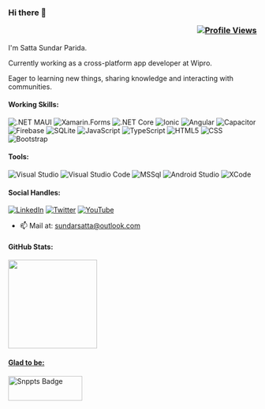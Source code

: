 ### Hi there 👋 <p align="right">[![Profile Views](https://komarev.com/ghpvc/?username=sattasundar&color=blueviolet)](https://github.com/sattasundar)</p>

I'm Satta Sundar Parida.

Currently working as a cross-platform app developer at Wipro.

Eager to learning new things, sharing knowledge and interacting with communities.

#### Working Skills: 

![.NET MAUI](https://img.shields.io/badge/.NET-MAUI-blueviolet?style=flat-square&logo=csharp) 
![Xamarin.Forms](https://img.shields.io/badge/Xamarin.Forms-green?style=flat-square&logo=xamarin) 
![.NET Core](https://img.shields.io/badge/.NET-Core-blueviolet?style=flat-square)
![Ionic](https://img.shields.io/badge/Ionic-9cf?style=flat-square&logo=ionic)
![Angular](https://img.shields.io/badge/Angular-red?style=flat-square&logo=angular)
![Capacitor](https://img.shields.io/badge/Capacitorjs-9cf?style=flat-square&logo=capacitor)
![Firebase](https://img.shields.io/badge/Firebase-brightgreen?style=flat-square&logo=firebase)
![SQLite](https://img.shields.io/badge/SQLite-informational?style=flat-square&logo=sqlite)
![JavaScript](https://img.shields.io/badge/JavaScript-blueviolet?style=flat-square&logo=javascript)
![TypeScript](https://img.shields.io/badge/TypeScript-yellow?style=flat-square&logo=typescript)
![HTML5](https://img.shields.io/badge/HTML5-green?style=flat-square&logo=html5)
![CSS](https://img.shields.io/badge/CSS-brightgreen?style=flat-square&logo=csswizardry)
![Bootstrap](https://img.shields.io/badge/Bootstrap-9af?style=flat-square&logo=bootstrap)

#### Tools:

![Visual Studio](https://img.shields.io/badge/Visual%20Studio-blueviolet?style=flat-square&logo=visualstudio)
![Visual Studio Code](https://img.shields.io/badge/VS%20Code-blue?style=flat-square&logo=visualstudio)
![MSSql](https://img.shields.io/badge/MS%20SQL-blueviolet?style=flat-square&logo=microsoftsqlserver)
![Android Studio](https://img.shields.io/badge/Android%20Studio-yellowgreen?style=flat-square&logo=androidstudio)
![XCode](https://img.shields.io/badge/Xcode-9af?style=flat-square&logo=xcode)

 <!-- <p align="center">
  <img src="https://habib.al-mawali.com/wp-content/uploads/ibm-cloud.png" alt="ibm certified" width="126" height="80"/>
  <img src="https://habib.al-mawali.com/wp-content/uploads/KTBase-Technologies.png" alt="ktbase" width="133" height="80"/>
 </p> -->

#### Social Handles:

[![LinkedIn](https://img.shields.io/badge/LinkedIn-blue?style=flat-square&logo=linkedin)](https://www.linkedin.com/in/sattasundar-parida)
[![Twitter](https://img.shields.io/badge/Twitter-blueviolet?style=flat-square&logo=twitter)](https://twitter.com/sundarsatta)
[![YouTube](https://img.shields.io/badge/YouTube-red?style=flat-square&logo=youtube)](https://www.youtube.com/channel/UClc0YOyWMgzQWZ-pcbCflCA)

- 📫 Mail at: sundarsatta@outlook.com

#### GitHub Stats:

<div align="start">
  <a href="https://github.com/danimonettelli">
  <img height="180em" src="https://github-readme-stats-ruby-one.vercel.app/api?username=sattasundar&show_icons=true&theme=react&include_all_commits=true&count_private=true"/>
<!--   <img height="180em" src="https://github-readme-stats.vercel.app/api/top-langs/?username=sattasundar&layout=compact&langs_count=7&theme=react"/> -->
</div>

#### Glad to be:

<p>
   <a href="https://snppts.dev/snippet/maui-starbucks-redesign" target="_blank">
   <img src="https://camo.githubusercontent.com/cd35f0ca9d14d9c9a7c4f35e9321fc32fa6369570292080e6c44fe8522768139/68747470733a2f2f7777772e736e707074732e6465762f696d672f736e707074732d62616467652e6a7067" width="150" height="50" alt="Snppts Badge"/>
</a>
</p>


<!--
**sattasundar/sattasundar** is a ✨ _special_ ✨ repository because its `README.md` (this file) appears on your GitHub profile.

Here are some ideas to get you started:

- 🔭 I’m currently working on ...
- 🌱 I’m currently learning ...
- 👯 I’m looking to collaborate on ...
- 🤔 I’m looking for help with ...
- 💬 Ask me about ...
- 📫 How to reach me: ...
- 😄 Pronouns: ...
- ⚡ Fun fact: ...
-->
